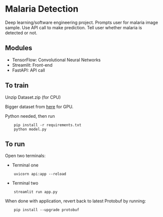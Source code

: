 # Malaria Detection

Deep learning/software engineering project. Prompts user for malaria image sample. Use API call to make prediction. Tell user whether malaria is detected or not.

## Modules
* TensorFlow: Convolutional Neural Networks
* Streamlit: Front-end
* FastAPI: API call

## To train

Unzip Dataset.zip (for CPU)

Bigger dataset from [here](https://www.kaggle.com/datasets/iarunava/cell-images-for-detecting-malaria/download?datasetVersionNumber=1) for GPU.

Python needed, then run
```
    pip install -r requirements.txt
    python model.py
```
## To run

Open two terminals:

* Terminal one
```
    uvicorn api:app --reload
```
* Terminal two
```
    streamlit run app.py
```
When done with application, revert back to latest Protobuf by running:
```
    pip install --upgrade protobuf
```